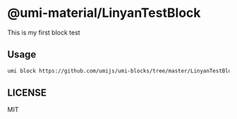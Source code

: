 # @umi-material/LinyanTestBlock

This is my first block test

## Usage

```sh
umi block https://github.com/umijs/umi-blocks/tree/master/LinyanTestBlock
```

## LICENSE

MIT
